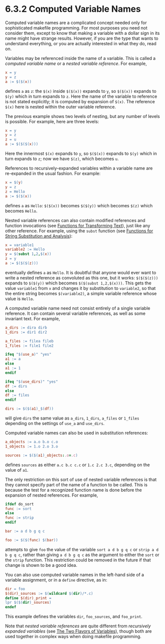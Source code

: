 # 6.3.2 Computed Variable Names

Computed variable names are a complicated concept needed only for sophisticated makefile programming.
For most purposes you need not consider them, except to know that making a variable with a dollar sign in its name might have strange results.
However, if you are the type that wants to understand everything, or you are actually interested in what they do, read on.

Variables may be referenced inside the name of a variable.
This is called a _computed variable name_ or a _nested variable reference_. For example,

```makefile
x = y
y = z
a := $($(x))
```

defines `a` as `z`: the `$(x)` inside `$($(x))` expands to `y`, so `$($(x))` expands to `$(y)` which in turn expands to `z`.
Here the name of the variable to reference is not stated explicitly;
it is computed by expansion of `$(x)`.
The reference `$(x)` here is nested within the outer variable reference.

The previous example shows two levels of nesting, but any number of levels is possible.
For example, here are three levels:

```makefile
x = y
y = z
z = u
a := $($($(x)))
```

Here the innermost `$(x)` expands to `y`, so `$($(x))` expands to `$(y)` which in turn expands to `z`;
now we have `$(z)`, which becomes `u`.

References to recursively-expanded variables within a variable name are re-expanded in the usual fashion.
For example:

```makefile
x = $(y)
y = z
z = Hello
a := $($(x))
```

defines `a` as `Hello`: `$($(x))` becomes `$($(y))` which becomes `$(z)` which becomes `Hello`.

Nested variable references can also contain modified references and function invocations (see [Functions for Transforming Text](./functions)), just like any other reference.
For example, using the `subst` function (see [Functions for String Substitution and Analysis](./text-functions)):

```makefile
x = variable1
variable2 := Hello
y = $(subst 1,2,$(x))
z = y
a := $($($(z)))
```

eventually defines `a` as `Hello`.
It is doubtful that anyone would ever want to write a nested reference as convoluted as this one, but it works: `$($($(z)))` expands to `$($(y))` which becomes `$($(subst 1,2,$(x)))`.
This gets the value `variable1` from `x` and changes it by substitution to `variable2`, so that the entire string becomes `$(variable2)`, a simple variable reference whose value is `Hello`.

A computed variable name need not consist entirely of a single variable reference.
It can contain several variable references, as well as some invariant text.
For example,

```makefile
a_dirs := dira dirb
1_dirs := dir1 dir2

a_files := filea fileb
1_files := file1 file2

ifeq "$(use_a)" "yes"
a1 := a
else
a1 := 1
endif

ifeq "$(use_dirs)" "yes"
df := dirs
else
df := files
endif

dirs := $($(a1)_$(df))
```

will give `dirs` the same value as `a_dirs`, `1_dirs`, `a_files` or `1_files` depending on the settings of `use_a` and `use_dirs`.

Computed variable names can also be used in substitution references:

```makefile
a_objects := a.o b.o c.o
1_objects := 1.o 2.o 3.o

sources := $($(a1)_objects:.o=.c)
```

defines `sources` as either `a.c b.c c.c` or `1.c 2.c 3.c`, depending on the value of `a1`.

The only restriction on this sort of use of nested variable references is that they cannot specify part of the name of a function to be called.
This is because the test for a recognized function name is done before the expansion of nested references.
For example,

```makefile
ifdef do_sort
func := sort
else
func := strip
endif

bar := a d b g q c

foo := $($(func) $(bar))
```

attempts to give `foo` the value of the variable `sort a d b g q c` or `strip a d b g q c`, rather than giving `a d b g q c` as the argument to either the `sort` or the `strip` function.
This restriction could be removed in the future if that change is shown to be a good idea.

You can also use computed variable names in the left-hand side of a variable assignment, or in a `define` directive, as in:

```makefile
dir = foo
$(dir)_sources := $(wildcard $(dir)/*.c)
define $(dir)_print =
lpr $($(dir)_sources)
endef
```

This example defines the variables `dir`, `foo_sources`, and `foo_print`.

Note that _nested variable references_ are quite different from _recursively expanded variables_ (see [The Two Flavors of Variables](./flavors)), though both are used together in complex ways when doing makefile programming.
